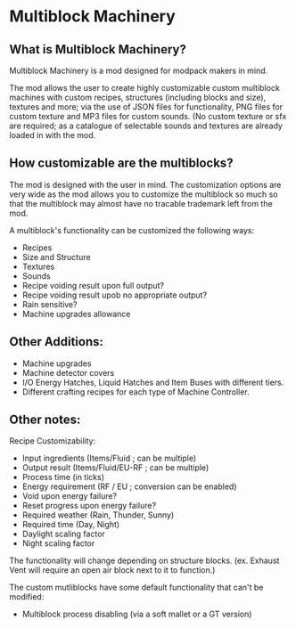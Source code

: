 # Multiblock Machinery


## What is Multiblock Machinery?
Multiblock Machinery is a mod designed
for modpack makers in mind.

The mod allows the user to create highly
customizable custom multiblock machines
with custom recipes, structures (including
blocks and size), textures and more; via the use of JSON 
files for functionality, PNG files for 
custom texture and MP3 files for custom
sounds. (No custom texture or sfx are 
required; as a catalogue of selectable 
sounds and textures are already loaded in 
with the mod. 


## How customizable are the multiblocks?
The mod is designed with the user in mind.
The customization options are very wide as
the mod allows you to customize the multiblock
so much so that the multiblock may almost have 
no tracable trademark left from the mod.

A multiblock's functionality
can be customized the following ways:
 - Recipes
 - Size and Structure
 - Textures
 - Sounds
 - Recipe voiding result upon full output?
 - Recipe voiding result upob no appropriate
output?
 - Rain sensitive?
 - Machine upgrades allowance


## Other Additions:
 - Machine upgrades
 - Machine detector covers
 - I/O Energy Hatches, Liquid Hatches and 
Item Buses with different tiers.
 - Different crafting recipes 
for each type of Machine Controller.


## Other notes:
Recipe Customizability:
 - Input ingredients (Items/Fluid ; can be multiple)
 - Output result (Items/Fluid/EU-RF ; can be multiple)
 - Process time (in ticks)
 - Energy requirement (RF / EU ; conversion can be enabled)
 - Void upon energy failure?
 - Reset progress upon energy failure?
 - Required weather (Rain, Thunder, Sunny)
 - Required time (Day, Night)
 - Daylight scaling factor
 - Night scaling factor

The functionality will change depending on
structure blocks. (ex. Exhaust Vent will require an
open air block next to it to function.)

The custom mutliblocks have some default
functionality that can't be modified:
 - Multiblock process disabling (via a
soft mallet or a GT version)
 